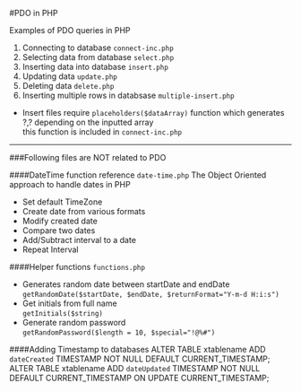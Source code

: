 #PDO in PHP

Examples of PDO queries in PHP
 1. Connecting to database `connect-inc.php`
 2. Selecting data from database `select.php`
 3. Inserting data into database `insert.php`
 4. Updating data `update.php` 
 5. Deleting data `delete.php`
 6. Inserting multiple rows in databsase `multiple-insert.php`

* Insert files require `placeholders($dataArray)` function which generates ?,? depending on the inputted array<br>
this function is included in `connect-inc.php`

------
###Following files are NOT related to PDO 

####DateTime function reference `date-time.php`
The Object Oriented approach to handle dates in PHP
 * Set default TimeZone
 * Create date from various formats
 * Modify created date 
 * Compare two dates
 * Add/Subtract interval to a date
 * Repeat Interval

####Helper functions `functions.php`
 * Generates random date between startDate and endDate <br> `getRandomDate($startDate, $endDate, $returnFormat="Y-m-d H:i:s")`
 * Get initials from full name <br> `getInitials($string)`  
 * Generate random password <br> `getRandomPassword($length = 10, $special="!@%#")` 
 
 ####Adding Timestamp to databases
ALTER TABLE xtablename ADD `dateCreated` TIMESTAMP NOT NULL DEFAULT CURRENT_TIMESTAMP; <br>
ALTER TABLE xtablename ADD `dateUpdated` TIMESTAMP NOT NULL DEFAULT CURRENT_TIMESTAMP ON UPDATE CURRENT_TIMESTAMP;
